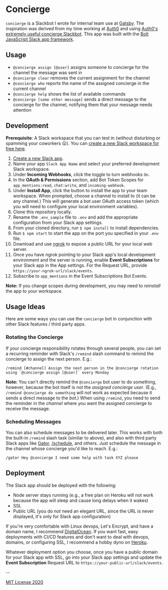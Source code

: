 # Concierge

`concierge` is a Slackbot I wrote for internal team use at [Gatsby](https://gatsbyjs.com). The inspiration was derived from my time working at [Auth0](https://auth0.com) and using [Auth0's extremely useful concierge Slackbot](https://auth0.engineering/education-through-automation-slack-concierge-ab97c03ef794). This app was built with the [Bolt JavaScript Slack app framework](https://github.com/slackapi/bolt).

## Usage

* `@concierge assign [@user]` assigns someone to concierge for the channel the message was sent in
* `@concierge clear` removes the current assignment for the channel
* `@concierge who` reports the name of the assigned concierge in the current channel
* `@concierge help` shows the list of available commands
* `@concierge [some other message]` sends a direct message to the concierge for the channel, notifying them that your message needs attention

## Development

**Prerequisite**: A Slack workspace that you can test in (without disturbing or spamming your coworkers 😛). You can [create a new Slack workspace for free here](https://slack.com/get-started#/create).

1. [Create a new Slack app](https://api.slack.com/apps/new).
2. Name your app `Slack App Name` and select your preferred development Slack workspace.
3. Under **Incoming Webhooks**, click the toggle to turn webhooks `On`.
4. In the **OAuth & Permissions** section, add Bot Token Scopes for `app_mentions:read`, `chat:write`, and `incoming-webhook`.
5. Under **Install App**, click the button to install the app to your team workspace. When prompted, choose a channel to install to (it can be any channel.) This will generate a bot user OAuth access token (which you will need to configure your local environment variables).
6. Clone this repository locally.
7. Rename the `.env_sample` file to `.env` and add the appropriate configuration from your Slack app settings.
8. From your cloned directory, run `$ npm install` to install dependencies.
9. Run `$ npm start` to start the app on the port you specified in your `.env` file.
10. Download and use [ngrok](https://ngrok.com) to expose a public URL for your local web server.
11. Once you have ngrok pointing to your Slack app's local development environment and the server is running, enable **Event Subscriptions** for your Slack app in the App settings. For the Request URL, provide `https://your-ngrok-url/slack/events`.
12. Subscribe to `app_mentions` in the Event Subscriptions Bot Events.

**Note:** If you change scopes during development, you may need to _reinstall_ the app to your workspace.

## Usage Ideas

Here are some ways you can use the `concierge` bot in conjunction with other Slack features / third party apps.

### Rotating the Concierge

If your concierge responsibility rotates through several people, you can set a recurring reminder with Slack's `/remind` slash command to remind the concierge to assign the next person. E.g.:

```
/remind [#channel] Assign the next person in the @concierge rotation using `@concierge assign [@user]` every Monday
```

**Note:** You can't directly remind the `@concierge` bot user to do something, however, because the bot itself is not the _assigned concierge user_. (E.g., `/remind @concierge do something` will _not_ work as expected because it sends a direct message to the _bot_.) When using `/remind`, you need to send the reminder in the _channel_ where you want the assigned concierge to receive the message.

### Scheduling Messages

You can also schedule messages to be delivered later. This works with both the built-in `/remind` slash task (similar to above), and also with third party Slack apps like [Gator](https://www.gator.works/), [/schedule](https://slackscheduler.com/), and others. Just schedule the message in the channel whose concierge you'd like to reach. E.g.:

```
/gator Hey @concierge I need some help with task XYZ please
```

## Deployment

The Slack app should be deployed with the following:

* Node server stays running (e.g., a free plan on Heroku will not work because the app will sleep and cause long delays when it wakes)
* SSL
* Public URL (you do _not_ need an elegant URL, since the URL is never displayed, it's only for Slack app configuration)

If you're very comfortable with Linux devops, Let's Encrypt, and have a domain name, I recommend [DigitalOcean](https://www.digitalocean.com/pricing/). If you want fast, easy deployments with CI/CD features and don't want to deal with devops, domains, or configuring SSL, I recommend a hobby dyno on [Heroku](https://www.heroku.com/pricing).

Whatever deployment option you choose, once you have a public domain for your Slack app with SSL, go into your Slack app settings and update the **Event Subscription** Request URL to `https://your-public-url/slack/events`.

--

[MIT License 2020](LICENSE)
